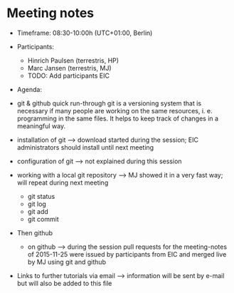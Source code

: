 # Meeting notes
- Timeframe: 08:30-10:00h (UTC+01:00, Berlin)

- Participants:
  - Hinrich Paulsen (terrestris, HP)
  - Marc Jansen (terrestris, MJ)
  - TODO: Add participants EIC

 - Agenda:
  - git & github quick run-through
    git is a versioning system that is necessary if many people are working on the same resources, i. e. programming in the same files. It helps to keep track of changes in a meaningful way.
  - installation of git --> download started during the session; EIC administrators should install until next meeting
  - configuration of git --> not explained during this session
  - working with a local git repository --> MJ showed it in a very fast way; will repeat during next meeting 
    - git status
    - git log
    - git add
    - git commit
  - Then github
    - on github --> during the session pull requests for the meeting-notes of 2015-11-25 were issued by participants from EIC and merged live by MJ using git and github
  - Links to further tutorials via email --> information will be sent by e-mail but will also be added to this file
